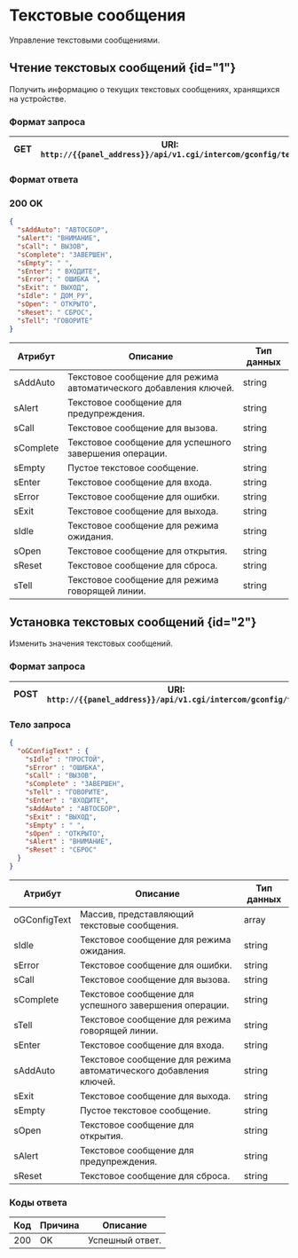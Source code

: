 # Текстовые сообщения

Управление текстовыми сообщениями.

## Чтение текстовых сообщений {id="1"}

Получить информацию о текущих текстовых сообщениях, хранящихся на устройстве.

### Формат запроса

| <format style="" color="Blue"> GET </format>     | URI: `http://{{panel_address}}/api/v1.cgi/intercom/gconfig/text` |
|--------------------------------------------------|------------------------------------------------------------------|

### Формат ответа

### <format style="" color="LawnGreen">200 OK</format>

<tabs>
<tab title="JSON">

```JSON
{
  "sAddAuto": "АВТОСБОР",
  "sAlert": "ВНИМАНИЕ",
  "sCall": " ВЫЗОВ",
  "sComplete": "ЗАВЕРШЕН",
  "sEmpty": " ",
  "sEnter": " ВХОДИТЕ",
  "sError": " ОШИБКА ",
  "sExit": " ВЫХОД",
  "sIdle": " ДОМ_РУ",
  "sOpen": " ОТКРЫТО",
  "sReset": " СБРОС",
  "sTell": "ГОВОРИТЕ"
}
```
</tab>
</tabs>

| Атрибут    | Описание                                                          | Тип данных |
|------------|-------------------------------------------------------------------|------------|
| sAddAuto   | Текстовое сообщение для режима автоматического добавления ключей. | string     |
| sAlert     | Текстовое сообщение для предупреждения.                           | string     |
| sCall      | Текстовое сообщение для вызова.                                   | string     |
| sComplete  | Текстовое сообщение для успешного завершения операции.            | string     |
| sEmpty     | Пустое текстовое сообщение.                                       | string     |
| sEnter     | Текстовое сообщение для входа.                                    | string     |
| sError     | Текстовое сообщение для ошибки.                                   | string     |
| sExit      | Текстовое сообщение для выхода.                                   | string     |
| sIdle      | Текстовое сообщение для режима ожидания.                          | string     |
| sOpen      | Текстовое сообщение для открытия.                                 | string     |
| sReset     | Текстовое сообщение для сброса.                                   | string     |
| sTell      | Текстовое сообщение для режима говорящей линии.                   | string     |

## Установка текстовых сообщений {id="2"}

Изменить значения текстовых сообщений.

### Формат запроса

| <format style="" color="ForestGreen"> POST </format> | URI: `http://{{panel_address}}/api/v1.cgi/intercom/gconfig/text` |
|------------------------------------------------------|------------------------------------------------------------------|

### Тело запроса

<tabs>
<tab title="JSON">

```JSON
{
  "oGConfigText" : {
    "sIdle" : "ПРОСТОЙ",
    "sError" : "ОШИБКА",
    "sCall" : "ВЫЗОВ",
    "sComplete" : "ЗАВЕРШЕН",
    "sTell" : "ГОВОРИТЕ",
    "sEnter" : "ВХОДИТЕ",
    "sAddAuto" : "АВТОСБОР",
    "sExit" : "ВЫХОД",
    "sEmpty" : " ",
    "sOpen" : "ОТКРЫТО",
    "sAlert" : "ВНИМАНИЕ",
    "sReset" : "СБРОС"
  }
}
```
</tab>
</tabs>

| Атрибут      | Описание                                                          | Тип данных |
|--------------|-------------------------------------------------------------------|------------|
| oGConfigText | Массив, представляющий текстовые сообщения.                       | array      |
| sIdle        | Текстовое сообщение для режима ожидания.                          | string     |
| sError       | Текстовое сообщение для ошибки.                                   | string     |
| sCall        | Текстовое сообщение для вызова.                                   | string     |
| sComplete    | Текстовое сообщение для успешного завершения операции.            | string     |
| sTell        | Текстовое сообщение для режима говорящей линии.                   | string     |
| sEnter       | Текстовое сообщение для входа.                                    | string     |
| sAddAuto     | Текстовое сообщение для режима автоматического добавления ключей. | string     |
| sExit        | Текстовое сообщение для выхода.                                   | string     |
| sEmpty       | Пустое текстовое сообщение.                                       | string     |
| sOpen        | Текстовое сообщение для открытия.                                 | string     |
| sAlert       | Текстовое сообщение для предупреждения.                           | string     |
| sReset       | Текстовое сообщение для сброса.                                   | string     |



### Коды ответа

| Код | Причина         | Описание                                 |
|-----|-----------------|------------------------------------------|
| 200 | OK              | Успешный ответ.                          |


